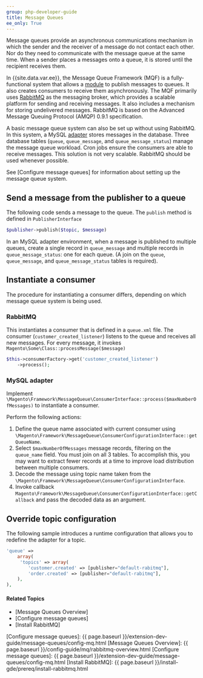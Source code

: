```yaml
---
group: php-developer-guide
title: Message Queues
ee_only: True
---
```


Message queues provide an asynchronous communications mechanism in which the sender and the receiver of a message do not contact each other. Nor do they need to communicate with the message queue at the same time. When a sender places a messages onto a queue, it is stored until the recipient receives them.

In {{site.data.var.ee}}, the Message Queue Framework (MQF) is a fully-functional system that allows a [module](https://glossary.magento.com/module) to publish messages to queues. It also creates consumers to receive them asynchronously. The MQF primarily uses [RabbitMQ] as the messaging broker, which  provides a scalable platform for sending and receiving messages. It also includes a mechanism for storing undelivered messages. RabbitMQ is based on the Advanced Message Queuing Protocol (AMQP) 0.9.1 specification.

A basic message queue system can also be set up without using RabbitMQ. In this system, a MySQL [adapter](https://glossary.magento.com/adapter) stores messages in the database. Three database tables (`queue`, `queue_message`, and `queue_message_status`) manage the message queue workload. Cron jobs ensure the consumers are able to receive messages. This solution is not very scalable. RabbitMQ should be used whenever possible.

See [Configure message queues] for information about setting up the message queue system.

## Send a message from the publisher to a queue

The following code sends a message to the queue. The `publish` method is defined in `PublisherInterface`

```php
$publisher->publish($topic, $message)
```

In an MySQL adapter environment, when a message is published to multiple queues, create a single record in `queue_message` and multiple records in `queue_message_status`: one for each queue. (A join on the `queue`, `queue_message`, and `queue_message_status` tables is required).

## Instantiate a consumer

The procedure for instantiating a consumer differs, depending on which message queue system is being used.

### RabbitMQ

This instantiates a consumer that is defined in a `queue.xml` file. The consumer (`customer_created_listener`) listens to the queue and receives all new messages. For every message, it invokes `Magento\Some\Class::processMessage($message)`

```php
$this->consumerFactory->get('customer_created_listener')
    ->process();
```

### MySQL adapter

Implement `\Magento\Framework\MessageQueue\ConsumerInterface::process($maxNumberOfMessages)` to instantiate a consumer.

Perform the following actions:

1. Define the queue name associated with current consumer using `\Magento\Framework\MessageQueue\ConsumerConfigurationInterface::getQueueName`.
2. Select `$maxNumberOfMessages` message records, filtering on the  `queue_name` field. You must join on all 3 tables. To accomplish this, you may want to extract fewer records at a time to improve load distribution between multiple consumers.
3. Decode the message using topic name taken from the `\Magento\Framework\MessageQueue\ConsumerConfigurationInterface`.
4. Invoke callback  `Magento\Framework\MessageQueue\ConsumerConfigurationInterface::getCallback` and pass the decoded data as an argument.

## Override topic configuration

The following sample introduces a runtime configuration that allows you to redefine the adapter for a topic.

```php
'queue' =>
    array(
     'topics' => array(
        'customer.created' => [publisher="default-rabitmq"],
        'order.created' => [publisher="default-rabitmq"],
    ),
),
```

#### Related Topics

* [Message Queues Overview]
* [Configure message queues]
* [Install RabbitMQ]

<!-- Link definitions -->
[RabbitMQ]: http://www.rabbitmq.com
[Configure message queues]: {{ page.baseurl }}/extension-dev-guide/message-queues/config-mq.html
[Message Queues Overview]: {{ page.baseurl }}/config-guide/mq/rabbitmq-overview.html
[Configure message queues]: {{ page.baseurl }}/extension-dev-guide/message-queues/config-mq.html
[Install RabbitMQ]: {{ page.baseurl }}/install-gde/prereq/install-rabbitmq.html
